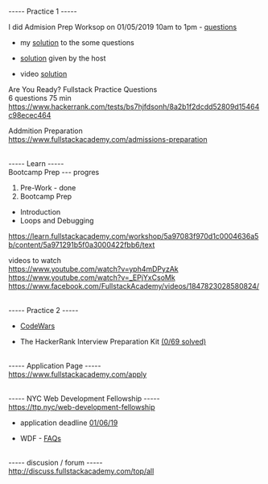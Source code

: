 
<br>----- Practice 1 -----<br>

I did Admision Prep Worksop on 01/05/2019 10am to 1pm - [questions](https://www.hackerrank.com/tests/40edorm64lt/questions)

* my [solution](https://repl.it/@ivanjanko/FullStackAcademyPrep) to the some questions


* [solution](https://gist.github.com/ScottDalessandro/6403e013c587c48ab78e#file-GraceHopperHackerRank-js) given by the host<br>


* video [solution](https://gist.github.com/Kmacpher/d8d21cf61c38fb8194b6873ac4f2217d)

Are You Ready? Fullstack Practice Questions<br>
6 questions 75 min<br>
https://www.hackerrank.com/tests/bs7hjfdsonh/8a2b1f2dcdd52809d15464c98ecec464

Addmition Preparation<br>
https://www.fullstackacademy.com/admissions-preparation


<br>----- Learn -----<br>
Bootcamp Prep --- progres
1. Pre-Work - done
2. Bootcamp Prep
  - Introduction
  - Loops and Debugging

https://learn.fullstackacademy.com/workshop/5a97083f970d1c0004636a5b/content/5a971291b5f0a3000422fbb6/text

videos to watch<br>
https://www.youtube.com/watch?v=yph4mDPyzAk
https://www.youtube.com/watch?v=_EPjYxCsoMk
https://www.facebook.com/FullstackAcademy/videos/1847823028580824/ 


<br>----- Practice 2 -----<br>
- [CodeWars](https://www.codewars.com/kata/search/javascript?q=&r[]=-8&r[]=-7&r[]=-6&tags=Fundamentals,Algorithms,Logic,Data+Types,Strings,Numbers,Arrays,Control+Flow,Loops&beta=false&order_by=total_completed+desc)

- The HackerRank Interview Preparation Kit [(0/69 solved)](https://www.hackerrank.com/interview/interview-preparation-kit?h_l=domains&h_r=hrw&utm_source=hrwCandidateFeedback)


<br>----- Application Page -----<br>
https://www.fullstackacademy.com/apply 


<br>----- NYC Web Development Fellowship -----<br>
https://ttp.nyc/web-development-fellowship 

* application deadline [01/06/19](https://www.fullstackacademy.com/nyc-fellowship)

* WDF - [FAQs](https://docs.google.com/document/d/1r_wm7JEAaTnA-StB1kQd5QbiFSeoS7z-uXm80MWwO1Y/edit#heading=h.47tyvwil04jf )


<br>----- discusion / forum -----<br>
http://discuss.fullstackacademy.com/top/all